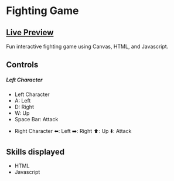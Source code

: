# Fighting Game

## <a  href=https://brodeedevey-fighting-game.netlify.app/>Live Preview</a>

Fun interactive fighting game using Canvas, HTML, and Javascript.

## Controls
##### Left Character
- Left Character
- A: Left
- D: Right
- W: Up
- Space Bar: Attack
* Right Character
  :arrow_left:: Left
  :arrow_right:: Right
  :arrow_up:: Up
  :arrow_down:: Attack

## Skills displayed

- HTML
- Javascript
